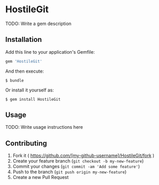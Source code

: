 # HostileGit

TODO: Write a gem description

## Installation

Add this line to your application's Gemfile:

```ruby
gem 'HostileGit'
```

And then execute:

    $ bundle

Or install it yourself as:

    $ gem install HostileGit

## Usage

TODO: Write usage instructions here

## Contributing

1. Fork it ( https://github.com/[my-github-username]/HostileGit/fork )
2. Create your feature branch (`git checkout -b my-new-feature`)
3. Commit your changes (`git commit -am 'Add some feature'`)
4. Push to the branch (`git push origin my-new-feature`)
5. Create a new Pull Request

